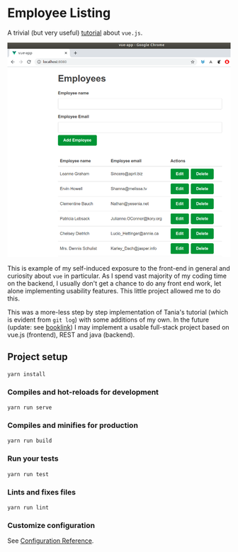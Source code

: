 # Employee Listing

A trivial (but very useful) [tutorial](https://www.taniarascia.com/getting-started-with-vue/) about `vue.js`.

<img src="/screenshots/vue-employees.png" width="700" alt="Employee Listing" /> 

This is example of my self-induced exposure to the front-end in general and curiosity about `vue` in particular. As I 
spend vast majority of my coding time on the backend, I usually don't get a chance to do any front end work, let alone 
implementing usability features. This little project allowed me to do this.

This was a more-less step by step implementation of Tania's tutorial (which is evident from `git log`) with some 
additions of my own. In the future (update: see [booklink](https://github.com/mrazjava/booklink)) I may implement a 
usable full-stack project based on vue.js (frontend), REST and java (backend). 

## Project setup
```
yarn install
```

### Compiles and hot-reloads for development
```
yarn run serve
```

### Compiles and minifies for production
```
yarn run build
```

### Run your tests
```
yarn run test
```

### Lints and fixes files
```
yarn run lint
```

### Customize configuration
See [Configuration Reference](https://cli.vuejs.org/config/).
